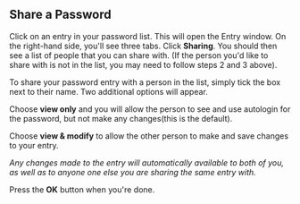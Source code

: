 ## Share a Password

Click on an entry in your password list. This will open the Entry window. On the right-hand side, you'll see three tabs. Click **Sharing**. You should then see a list of people that you can share with. \(If the person you'd like to share with is not in the list, you may need to  follow steps 2 and 3 above\).

To share your password entry with a person in the list, simply tick the box next to their name. Two additional options will appear.

Choose **view only** and you will allow the person to see and use autologin for the password, but not make any changes\(this is the default\).

Choose **view & modify** to allow the other person to make and save changes to your entry.

_Any changes made to the entry will automatically available to both of you, as well as to anyone one else you are sharing the same entry with._

Press the **OK** button when you're done.

